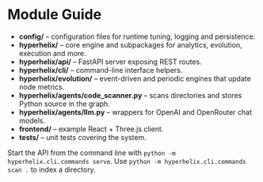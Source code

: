 # Module Guide

- **config/** – configuration files for runtime tuning, logging and persistence.
- **hyperhelix/** – core engine and subpackages for analytics, evolution, execution and more.
- **hyperhelix/api/** – FastAPI server exposing REST routes.
- **hyperhelix/cli/** – command-line interface helpers.
- **hyperhelix/evolution/** – event-driven and periodic engines that update node metrics.
- **hyperhelix/agents/code_scanner.py** – scans directories and stores Python source in the graph.
- **hyperhelix/agents/llm.py** – wrappers for OpenAI and OpenRouter chat models.
- **frontend/** – example React + Three.js client.
- **tests/** – unit tests covering the system.

Start the API from the command line with `python -m hyperhelix.cli.commands serve`.
Use `python -m hyperhelix.cli.commands scan .` to index a directory.
